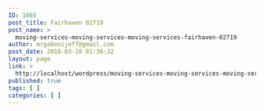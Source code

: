 ```yaml
---
ID: 1065
post_title: Fairhaven 02719
post_name: >
  moving-services-moving-services-moving-services-fairhaven-02719
author: mrgabonijeff@gmail.com
post_date: 2018-03-28 01:36:32
layout: page
link: >
  http://localhost/wordpress/moving-services-moving-services-moving-services-fairhaven-02719/
published: true
tags: [ ]
categories: [ ]
---
```


